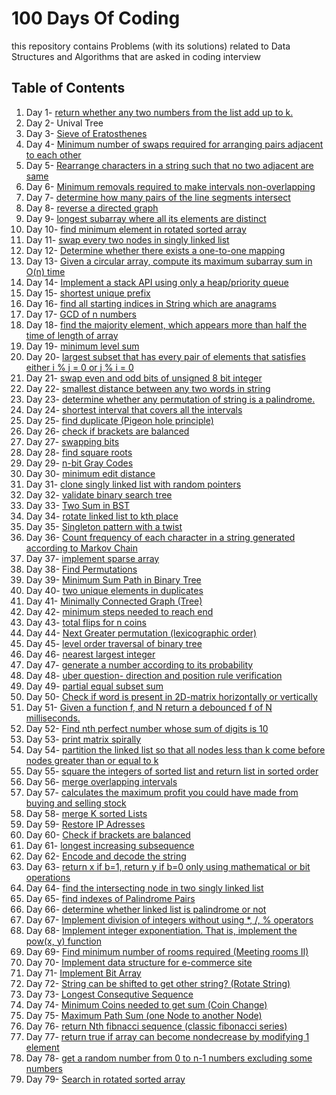 # 100 Days Of Coding
this repository contains Problems (with its solutions) related to Data Structures and Algorithms that are asked in coding interview

## Table of Contents

1. Day 1-   [return whether any two numbers from the list add up to k.](Day1.java)
1. Day 2-   Unival Tree
1. Day 3-   [Sieve of Eratosthenes](Day3.java)
1. Day 4-   [Minimum number of swaps required for arranging pairs adjacent to each other](Day4.java)
1. Day 5-   [Rearrange characters in a string such that no two adjacent are same](Day5.java)
1. Day 6-   [Minimum removals required to make intervals non-overlapping](Day6.java)
1. Day 7-   [determine how many pairs of the line segments intersect](Day7.java)
1. Day 8-   [reverse a directed graph](Day8.java)
1. Day 9-   [longest subarray where all its elements are distinct](Day9.java)
1. Day 10-  [find minimum element in rotated sorted array](Day10.java)
1. Day 11-  [swap every two nodes in singly linked list](Day11.java)
1. Day 12-  [Determine whether there exists a one-to-one mapping](Day12.java)
1. Day 13-  [Given a circular array, compute its maximum subarray sum in O(n) time](Day13.java)
1. Day 14-  [Implement a stack API using only a heap/priority queue](Day14.java)
1. Day 15-  [shortest unique prefix](Day15.java)
1. Day 16-  [find all starting indices in String which are anagrams](Day16.java)
1. Day 17-  [GCD of n numbers](Day17.java)
1. Day 18-  [find the majority element, which appears more than half the time of length of array](Day18.java)
1. Day 19-  [minimum level sum](Day19.java)
1. Day 20-  [largest subset that has every pair of elements that satisfies either i % j = 0 or j % i = 0](Day20.java)
1. Day 21-  [swap even and odd bits of unsigned 8 bit integer](Day21.java)
1. Day 22-  [smallest distance between any two words in string](Day22.java)
1. Day 23-  [determine whether any permutation of string is a palindrome.](Day23.java)
1. Day 24-  [shortest interval that covers all the intervals](Day24.java)
1. Day 25-  [find duplicate (Pigeon hole principle)](Day25.java)
1. Day 26-  [check if brackets are balanced](Day26.java)
1. Day 27-  [swapping bits](Day27.java)
1. Day 28-  [find square roots](Day28.java)
1. Day 29-  [n-bit Gray Codes](Day29.java)
1. Day 30-  [minimum edit distance](Day30.java)
1. Day 31-  [clone singly linked list with random pointers](Day31.java)
1. Day 32-  [validate binary search tree](Day32.java)
1. Day 33-  [Two Sum in BST](Day33.java)
1. Day 34-  [rotate linked list to kth place](Day34.java)
1. Day 35-  [Singleton pattern with a twist](Day35.java)
1. Day 36-  [Count frequency of each character in a string generated according to Markov Chain](Day36.java)
1. Day 37-  [implement sparse array](Day37.java)
1. Day 38-  [Find Permutations](Day38.java)
1. Day 39-  [Minimum Sum Path in Binary Tree](Day39.java)
1. Day 40-  [two unique elements in duplicates](Day40.java)
1. Day 41-  [Minimally Connected Graph (Tree)](Day41.java)
1. Day 42-  [minimum steps needed to reach end](Day42.java)
1. Day 43-  [total flips for n coins](Day43.java)
1. Day 44-  [Next Greater permutation (lexicographic order)](Day44.java)
1. Day 45-  [level order traversal of binary tree](Day45.java)
1. Day 46-  [nearest largest integer](Day46.java)
1. Day 47-  [generate a number according to its probability](Day47.java)
1. Day 48-  [uber question- direction and position rule verification](Day48.java)
1. Day 49-  [partial equal subset sum](Day49.java)
1. Day 50-  [Check if word is present in 2D-matrix horizontally or vertically](Day50.java)
1. Day 51-  [Given a function f, and N return a debounced f of N milliseconds.](Day51.java)
1. Day 52-  [Find nth perfect number whose sum of digits is 10](Day52.java)
1. Day 53-  [print matrix spirally](Day53.java)
1. Day 54-  [partition the linked list so that all nodes less than k come before nodes greater than or equal to k](Day54.java)
1. Day 55-  [square the integers of sorted list and return list in sorted order](Day55.java)
1. Day 56-  [merge overlapping intervals](Day56.java)
1. Day 57-  [calculates the maximum profit you could have made from buying and selling stock](Day57.java)
1. Day 58-  [merge K sorted Lists](Day58.java)
1. Day 59-  [Restore IP Adresses](Day59.java)
1. Day 60-  [Check if brackets are balanced](Day60.java)
1. Day 61-  [longest increasing subsequence](Day61.java)
1. Day 62-  [Encode and decode the string](Day62.java)
1. Day 63-  [return x if b=1, return y if b=0 only using mathematical or bit operations](Day63.java)
1. Day 64-  [find the intersecting node in two singly linked list](Day64.java)
1. Day 65-  [find indexes of Palindrome Pairs](Day65.java)
1. Day 66-  [determine whether linked list is palindrome or not](Day66.java)
1. Day 67-  [Implement division of integers without using *, /, % operators](Day67.java)
1. Day 68-  [Implement integer exponentiation. That is, implement the pow(x, y) function](Day68.java)
1. Day 69-  [Find minimum number of rooms required (Meeting rooms II)](Day69-Visualisation+Approach+code)
1. Day 70-  [Implement data structure for e-commerce site](Day70.java)
1. Day 71-  [Implement Bit Array](Day71.java)
1. Day 72-  [String can be shifted to get other string? (Rotate String)](Day72.java)
1. Day 73-  [Longest Consequtive Sequence](Day73.java)
2. Day 74-  [Minimum Coins needed to get sum (Coin Change)](Day74.java)
3. Day 75-  [Maximum Path Sum (one Node to another Node)](Day75.java)
4. Day 76-  [return Nth fibnacci sequence (classic fibonacci series)](Day76.java)
5. Day 77-  [return true if array can become nondecrease by modifying 1 element](Day77.java)
6. Day 78-  [get a random number from 0 to n-1 numbers excluding some numbers](Day78.java)
7. Day 79-  [Search in rotated sorted array](Day79.java)

